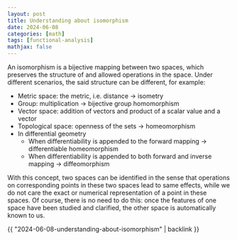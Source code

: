 ```yaml
---
layout: post
title: Understanding about isomorphism
date: 2024-06-08
categories: [math]
tags: [functional-analysis]
mathjax: false
---
```


An isomorphism is a bijective mapping between two spaces, which preserves the structure of and allowed operations in the space. Under different scenarios, the said structure can be different, for example:

-   Metric space: the metric, i.e. distance → isometry
-   Group: multiplication → bijective group homomorphism
-   Vector space: addition of vectors and product of a scalar value and a vector
-   Topological space: openness of the sets → homeomorphism
-   In differential geometry
    -   When differentiability is appended to the forward mapping → differentiable homeomorphism
    -   When differentiability is appended to both forward and inverse mapping → diffeomorphism

With this concept, two spaces can be identified in the sense that operations on corresponding points in these two spaces lead to same effects, while we do not care the exact or numerical representation of a point in these spaces. Of course, there is no need to do this: once the features of one space have been studied and clarified, the other space is automatically known to us.

{{ "2024-06-08-understanding-about-isomorphism" | backlink }}
